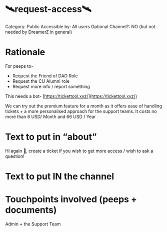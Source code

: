 # 🛰️request-access🛰️

Category: Public
Accessible by: All users
Optional Channel?: NO (but not needed by DreamerZ in general)

# Rationale

For peeps to-

- Request the Friend of DAO Role
- Request the CU Alumni role
- Request more info / report something

This needs a bot- [https://tickettool.xyz/](https://tickettool.xyz/)

We can try out the premium feature for a month as it offers ease of handling tickets + a more personalised approach for the support teams. It costs no more than 6 USD/ Month and 66 USD / Year

# Text to put in “about”

Hi again 👋, create a ticket if you wish to get more access / wish to ask a question!

# Text to put IN the channel

# Touchpoints involved (peeps + documents)

Admin + the Support Team